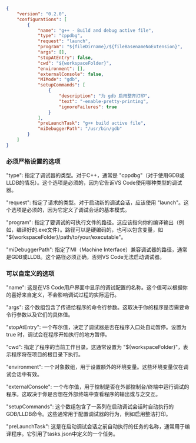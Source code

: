 ```json
{
    "version": "0.2.0",
    "configurations": [
        {
            "name": "g++ - Build and debug active file",
            "type": "cppdbg",
            "request": "launch",
            "program": "${fileDirname}/${fileBasenameNoExtension}",
            "args": [],
            "stopAtEntry": false,
            "cwd": "${workspaceFolder}",
            "environment": [],
            "externalConsole": false,
            "MIMode": "gdb",
            "setupCommands": [
                {
                    "description": "为 gdb 启用整齐打印",
                    "text": "-enable-pretty-printing",
                    "ignoreFailures": true
                }
            ],
            "preLaunchTask": "g++ build active file",
            "miDebuggerPath": "/usr/bin/gdb"
        }
    ]
}
```

### 必须严格设置的选项
"type": 指定了调试器的类型。对于C++，通常是 "cppdbg"（对于使用GDB或LLDB的情况）。这个选项是必须的，因为它告诉VS Code使用哪种类型的调试器。

"request": 指定了请求的类型。对于启动新的调试会话，应该使用 "launch"。这个选项是必须的，因为它定义了调试会话的基本模式。

"program": 指定了要调试的可执行文件的路径。这应该指向你的编译输出（例如，编译好的.exe文件）。路径可以是硬编码的，也可以包含变量，如 "${workspaceFolder}/path/to/your/executable"。

"miDebuggerPath": 指定了MI（Machine Interface）兼容调试器的路径，通常是GDB或LLDB。这个路径必须正确，否则VS Code无法启动调试器。

### 可以自定义的选项
"name": 这是在VS Code用户界面中显示的调试配置的名称。这个值可以根据你的喜好来自定义，不会影响调试过程的实际运行。

"args": 这个数组包含了传递给程序的命令行参数。这取决于你的程序是否需要命令行参数以及它们的具体值。

"stopAtEntry": 一个布尔值，决定了调试器是否在程序入口处自动暂停。设置为 true 时，调试会在程序开始执行的地方暂停。

"cwd": 指定了程序的当前工作目录。这通常设置为 "${workspaceFolder}"，表示程序将在项目的根目录下执行。

"environment": 一个对象数组，用于设置额外的环境变量。这些环境变量仅在调试会话中有效。

"externalConsole": 一个布尔值，用于控制是否在外部控制台/终端中运行调试的程序。这取决于你是否想在外部终端中查看程序的输出或与之交互。

"setupCommands": 这个数组包含了一系列在启动调试会话时自动执行的GDB/LLDB命令。这些通常用于配置调试器的行为，例如启用整洁打印。

"preLaunchTask": 这是在启动调试会话之前自动执行的任务的名称，通常用于编译程序。它引用了tasks.json中定义的一个任务。